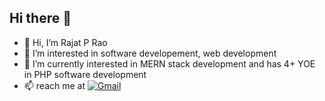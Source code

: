 ## Hi there 👋



- 👋 Hi, I’m Rajat P Rao
- 👀 I’m interested in software developement, web development
- 🌱 I’m currently interested in MERN stack development and has 4+ YOE in PHP software development
- 📫 reach me at
   [![Gmail](https://img.shields.io/badge/Gmail-D14836?style=for-the-badge&logo=gmail&logoColor=white)](mailto:balprao@gmail.com)



